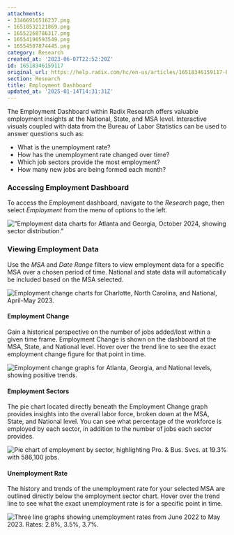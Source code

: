 ```yaml
---
attachments:
- 33466916516237.png
- 16518532121869.png
- 16552268786317.png
- 16554190593549.png
- 16554507874445.png
category: Research
created_at: '2023-06-07T22:52:20Z'
id: 16518346159117
original_url: https://help.radix.com/hc/en-us/articles/16518346159117-Employment-Dashboard
section: Research
title: Employment Dashboard
updated_at: '2025-01-14T14:31:31Z'
---
```


The Employment Dashboard within Radix Research offers valuable employment insights at the National, State, and MSA level. Interactive visuals coupled with data from the Bureau of Labor Statistics can be used to answer questions such as:

* What is the unemployment rate?
* How has the unemployment rate changed over time?
* Which job sectors provide the most employment?
* How many new jobs are being formed each month?

### Accessing Employment Dashboard

To access the Employment dashboard, navigate to the *Research* page, then select *Employment* from the menu of options to the left.

!["Employment data charts for Atlanta and Georgia, October 2024, showing sector distribution."](attachments/33466916516237.png)

### Viewing Employment Data

Use the *MSA* and *Date Range* filters to view employment data for a specific MSA over a chosen period of time. National and state data will automatically be included based on the MSA selected.

![Employment change charts for Charlotte, North Carolina, and National, April-May 2023.](attachments/16518532121869.png)

#### **Employment Change**

Gain a historical perspective on the number of jobs added/lost within a given time frame. Employment Change is shown on the dashboard at the MSA, State, and National level. Hover over the trend line to see the exact employment change figure for that point in time.

![Employment change graphs for Atlanta, Georgia, and National levels, showing positive trends.](attachments/16552268786317.png)

#### **Employment Sectors**

The pie chart located directly beneath the Employment Change graph provides insights into the overall labor force, broken down at the MSA, State, and National level. You can see what percentage of the workforce is employed by each sector, in addition to the number of jobs each sector provides.

![Pie chart of employment by sector, highlighting Pro. & Bus. Svcs. at 19.3% with 586,100 jobs.](attachments/16554190593549.png)

#### **Unemployment Rate**

The history and trends of the unemployment rate for your selected MSA are outlined directly below the employment sector chart. Hover over the trend line to see what the exact unemployment rate is for a specific point in time.

![Three line graphs showing unemployment rates from June 2022 to May 2023. Rates: 2.8%, 3.5%, 3.7%.](attachments/16554507874445.png)